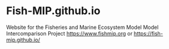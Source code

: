 # Fish-MIP.github.io
Website for the Fisheries and Marine Ecosystem Model Model Intercomparison Project
https://www.fishmip.org or
https://fish-mip.github.io/
